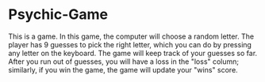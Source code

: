 # Psychic-Game


This is a game. In this game, the computer will choose a random letter. The player has 9 guesses to pick the right letter, which you can do by pressing any letter on the keyboard. The game will keep track of your guesses so far. After you run out of guesses, you will have a loss in the "loss" column; similarly, if you win the game, the game will update your "wins" score. 

